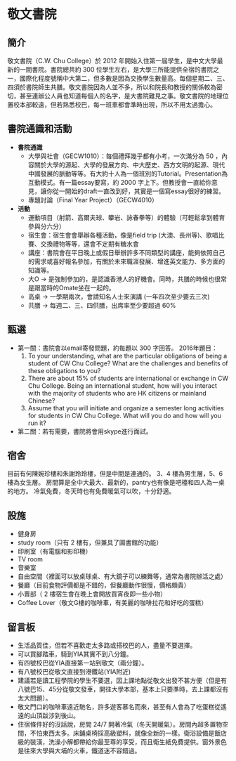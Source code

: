 # 敬文書院

## 簡介

敬文書院（C.W. Chu College）於 2012 年開始入住第一屆學生，是中文大學最新的一間書院。書院總共約 300 位學生左右，是大學三所能提供全宿的書院之一，國際化程度號稱中大第二，但多數是因為交換學生數量高。每個星期二、三、四須於書院師生共膳。敬文書院因為人並不多，所以和院長和教授的關係較為密切，甚至連辦公人員也知道每個人的名字，是大書院難見之事。敬文書院的地理位置校本部較遠，但若熟悉校巴，每一班車都會準時出現，所以不用太過擔心。

## 書院通識和活動

* **書院通識**
  * 大學與社會（GECW1010）：每個禮拜幾乎都有小考，一次滿分為 50 ，內容關於大學的源起、大學的發展方向、中大歷史、西方文明的起源、現代中國發展的脈動等等。有大約十人為一個班別的Tutorial。Presentation為互動模式。有一篇essay要寫，約    2000 字上下。但教授會一直給你意見，讓你從一開始的draft一直改到好，其實是一個寫essay很好的練習。
  * 專題討論（Final Year Project）（GECW4010）
* **活動**
  * 運動項目（射箭、高爾夫球、攀岩、詠春拳等）的體驗（可輕鬆拿到體育參與分六分）
  * 宿生會：宿生會會舉辦各種活動，像是field trip \(大澳、長州等\)、歌唱比賽、交換禮物等等，還會不定期有糖水會
  * 講座：書院會在平日晚上或假日舉辦許多不同類型的講座，能夠依照自己的需求或喜好報名參加，有關於未來職涯發展、增進英文能力、多方面的知識等。
  * 大O → 是強制參加的，是認識香港人的好機會。同時，共膳的時候也很常是跟當時的Omate坐在一起的。
  * 高桌 → 一學期兩次，會請知名人士來演講 \(一年四次至少要去三次\)
  * 共膳 → 每週二、三、四供膳，出席率至少要超過 60%

## 甄選

* 第一關：書院會以email寄發問題，約每題以 300 字回答。 2016年題目：
  1. To your understanding, what are the particular obligations of being a student of CW Chu College?  What are the challenges and benefits of these obligations to you?
  2. There are about 15% of students are international or exchange in CW Chu College.  Being an international student, how will you interact with the majority of students who are HK citizens or mainland Chinese?
  3. Assume that you will initiate and organize a semester long activities for students in CW Chu College.  What will you do and how will you run it?
* 第二關：若有需要，書院將會用skype進行面試。

## 宿舍

目前有何陳婉珍樓和朱謝玲玲樓，但是中間是連通的。 3、4 樓為男生層，5、6 樓為女生層。 房間算是全中大最大、最新的，pantry也有像是吧檯和四人為一桌的地方。 冷氣免費，冬天時也有免費暖氣可以吹，十分舒適。

## 設施

* 健身房
* study room（只有 2 樓有，但兼具了圖書館的功能）
* 印刷室（有電腦和影印機）
* TV room
* 音樂室
* 自由空間（裡面可以放桌球桌、有大鏡子可以練舞等，通常為書院辦活之處）
* 餐廳（目前食物評價都是不錯的，但餐廳動作很慢，價格頗貴）
* 小賣部（ 2 樓宿生會在晚上會開放買宵夜即一些小物）
* Coffee Lover（敬文G樓的咖啡車，有美麗的咖啡拉花和好吃的蛋糕）

## 留言板

* 生活品質佳，但若不喜歡走太多路或搭校巴的人，盡量不要選擇。
* 可以買腳踏車，騎到YIA其實不到八分鐘。
* 有四號校巴從YIA直接第一站到敬文（兩分鐘）。
* 有八號校巴從敬文直接到港鐵站\(YIA附近\)
* 建議若是讀工程學院的學生不要選，因上課地點從敬文出發不甚方便（但是有八號巴15、45分從敬文發車，開往大學本部，基本上只要準時，去上課都沒有太大問題）。
* 敬文門口的咖啡車遠近馳名，許多遊客慕名而來，甚至有人會為了吃蛋糕從遙遠的山頂跋涉到後山。
* 住宿條件好的沒話說，房間 24/7 開著冷氣（冬天開暖氣）。房間內超多置物空間，不怕東西太多。床鋪桌椅採高級塑料，就像全新的一樣。衛浴設備是飯店級的裝潢，洗澡小解都帶給你最至尊的享受，而且衛生紙免費提供。窗外景色是往來大學與大埔的火車，鐵道迷不容錯過。

